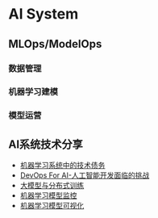 # AI System




## MLOps/ModelOps


### 数据管理


### 机器学习建模


### 模型运营






## AI系统技术分享

- [机器学习系统中的技术债务]()
- [DevOps For AI-人工智能开发面临的挑战](./AI系统技术分享/DevOps%20for%20AI%20-%20人工智能应用开发面临的挑战.pdf)
- [大模型与分布式训练]()
- [机器学习模型监控]()
- [机器学习模型可视化]()






